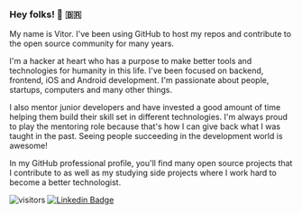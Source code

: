 ### Hey folks! 👋 🇧🇷

My name is Vitor. I've been using GitHub to host my repos and contribute to the open source community for many years.

I'm a hacker at heart who has a purpose to make better tools and technologies for humanity in this life. I've been focused on backend, frontend, iOS and Android development. I'm passionate about people, startups, computers and many other things.

I also mentor junior developers and have invested a good amount of time helping them build their skill set in different technologies. I'm always proud to play the mentoring role because that's how I can give back what I was taught in the past. Seeing people succeeding in the development world is awesome!

In my GitHub professional profile, you'll find many open source projects that I contribute to as well as my studying side projects where I work hard to become a better technologist.

![visitors](https://visitor-badge.laobi.icu/badge?page_id=vbrazo) [![Linkedin Badge](https://img.shields.io/badge/vitor.oliveira-blue?style=social&logo=Linkedin&logoColor=blue&link=https://www.linkedin.com/in/vbrazo)](https://www.linkedin.com/in/vbrazo) 
